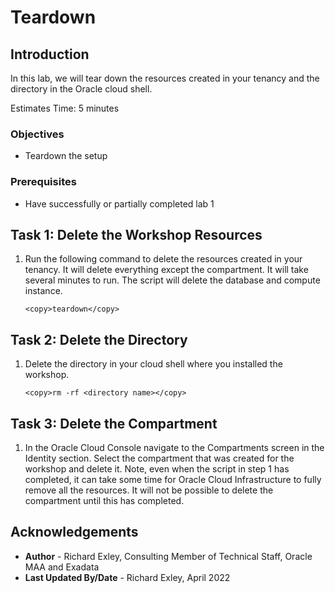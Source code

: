 # Teardown

## Introduction

In this lab, we will tear down the resources created in your tenancy and the directory in the Oracle cloud shell.

Estimates Time: 5 minutes

### Objectives

* Teardown the setup

### Prerequisites

* Have successfully or partially completed lab 1

## Task 1: Delete the Workshop Resources

1. Run the following command to delete the resources created in your tenancy. It will delete everything except the compartment. It will take several minutes to run. The script will delete the database and compute instance.

    ```
    <copy>teardown</copy>
    ```

## Task 2: Delete the Directory

1. Delete the directory in your cloud shell where you installed the workshop.

    ```
    <copy>rm -rf <directory name></copy>
    ```

## Task 3: Delete the Compartment

1. In the Oracle Cloud Console navigate to the Compartments screen in the Identity section. Select the compartment that was created for the workshop and delete it. Note, even when the script in step 1 has completed, it can take some time for Oracle Cloud Infrastructure to fully remove all the resources. It will not be possible to delete the compartment until this has completed.

## Acknowledgements

* **Author** - Richard Exley, Consulting Member of Technical Staff, Oracle MAA and Exadata
* **Last Updated By/Date** - Richard Exley, April 2022
